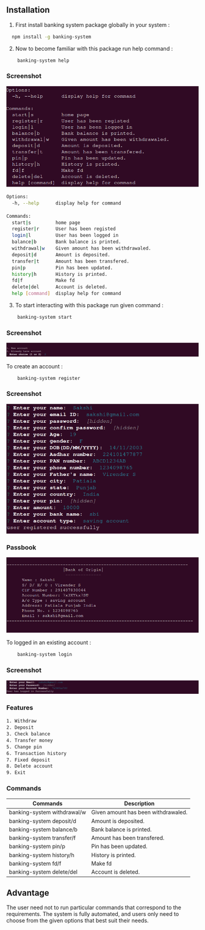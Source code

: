 
## Installation

1. First install banking system package globally in your system :

```bash
  npm install -g banking-system
```

2. Now to become familiar with this package run help command :
```bash
    banking-system help
```

### Screenshot
![alt text](https://github.com/SakshiGoyat/banking_system/blob/master/server/images/banking-system-help.png?raw=true)


```bash
Options:
  -h, --help      display help for command

Commands:
  start|s         home page
  register|r      User has been registed
  login|l         User has been logged in
  balance|b       Bank balance is printed.
  withdrawal|w    Given amount has been withdrawaled.
  deposit|d       Amount is deposited.
  transfer|t      Amount has been transfered.
  pin|p           Pin has been updated.
  history|h       History is printed.
  fd|f            Make fd
  delete|del      Account is deleted.
  help [command]  display help for command
```
3. To start interacting with this package run given command :
```bash
    banking-system start
```
### Screenshot
![alt text](https://github.com/SakshiGoyat/banking_system/blob/master/server/images/banking-system-s1.png?raw=true)

To create an account :
```bash
    banking-system register
```
### Screenshot
![alt text](https://github.com/SakshiGoyat/banking_system/blob/master/server/images/banking-system-r1.png?raw=true)
### Passbook
![alt text](https://github.com/SakshiGoyat/banking_system/blob/master/server/images/banking-system-r2.png?raw=true)

To logged in an existing account :
```bash
    banking-system login
```
### Screenshot
![alt text](https://github.com/SakshiGoyat/banking_system/blob/master/server/images/banking-system-l1.png?raw=true)

### Features
```bash
1. Withdraw
2. Deposit
3. Check balance
4. Transfer money
5. Change pin
6. Transaction history
7. Fixed deposit
8. Delete account
9. Exit

```

### Commands
| Commands            | Description                                                              |
| ----------------- | ------------------------------------------------------------------ |
| banking-system withdrawal/w | Given amount has been withdrawaled. |
| banking-system deposit/d |  Amount is deposited.|
| banking-system balance/b |  Bank balance is printed.|
| banking-system transfer/f | Amount has been transfered. |
| banking-system pin/p |  Pin has been updated.|
| banking-system history/h |  History is printed.|
| banking-system fd/f |  Make fd|
| banking-system delete/del |  Account is deleted.|

## Advantage 
The user need not to run particular commands that correspond to the requirements.
The system is fully automated, and users only need to choose from the given options that best suit their needs.

